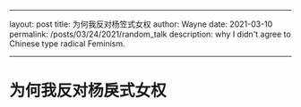 
---
layout: post
title: 为何我反对杨笠式女权
author: Wayne
date: 2021-03-10
permalink: /posts/03/24/2021/random_talk
description: why I didn't agree to Chinese type radical Feminism.

---


# 为何我反对杨戾式女权
